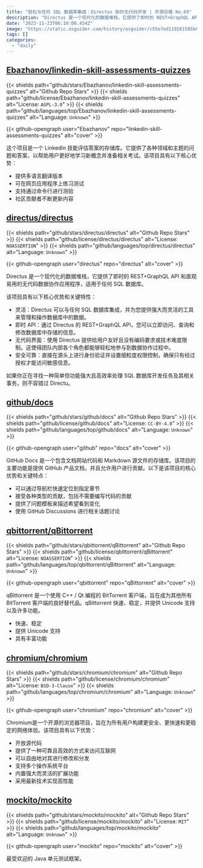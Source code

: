 ```yaml
---
title: "轻松与任何 SQL 数据库集成：Directus 助你无代码开发 | 开源日报 No.69"
description: "Directus 是一个现代化的数据堆栈，它提供了即时的 REST+GraphQL API 和直观易用的无代码数据协作应用程序，适用于任何 SQL 数据库。"
date: "2023-11-23T06:10:00.454Z"
image: "https://static.osguider.com/history/osguider/c55e7ed119261585b6b49eb20acadce1.png"
tags: []
categories:
  - "daily"
---
```


## [Ebazhanov/linkedin-skill-assessments-quizzes](https://github.com/Ebazhanov/linkedin-skill-assessments-quizzes)

{{< shields path="github/stars/Ebazhanov/linkedin-skill-assessments-quizzes" alt="Github Repo Stars" >}} {{< shields path="github/license/Ebazhanov/linkedin-skill-assessments-quizzes" alt="License: `AGPL-3.0`" >}} {{< shields path="github/languages/top/Ebazhanov/linkedin-skill-assessments-quizzes" alt="Language: `Unknown`" >}}

{{< github-opengraph user="Ebazhanov" repo="linkedin-skill-assessments-quizzes" alt="cover" >}}

这个项目是一个 LinkedIn 技能评估答案的存储库。它提供了各种领域和主题的问题和答案，以帮助用户更好地学习新概念并准备相关考试。该项目具有以下核心优势：

- 提供多语言翻译版本
- 可在网页应用程序上练习测试
- 支持通过命令行进行测验
- 社区贡献者不断更新内容

## [directus/directus](https://github.com/directus/directus)

{{< shields path="github/stars/directus/directus" alt="Github Repo Stars" >}} {{< shields path="github/license/directus/directus" alt="License: `NOASSERTION`" >}} {{< shields path="github/languages/top/directus/directus" alt="Language: `Unknown`" >}}

{{< github-opengraph user="directus" repo="directus" alt="cover" >}}

Directus 是一个现代化的数据堆栈，它提供了即时的 REST+GraphQL API 和直观易用的无代码数据协作应用程序，适用于任何 SQL 数据库。

该项目具有以下核心优势和关键特性：

- 灵活：Directus 可以与任何 SQL 数据库集成，并为您提供强大而灵活的工具来管理和操作数据库中的数据。
- 即时 API：通过 Directus 的 REST+GraphQL API，您可以立即访问、查询和修改数据库中存储的信息。
- 无代码界面：使用 Directus 提供给用户友好且没有编码要求或技术难度限制。这使得团队内部各个角色都能够轻松地参与到数据协作过程中。
- 安全可靠：直接在源头上进行身份验证并设置细粒度权限控制，确保只有经过授权才能访问敏感信息。

如果你正在寻找一种简单但功能强大且高效率处理 SQL 数据库开发任务及其相关事务，则不容错过 Directu。

## [github/docs](https://github.com/github/docs)

{{< shields path="github/stars/github/docs" alt="Github Repo Stars" >}} {{< shields path="github/license/github/docs" alt="License: `CC-BY-4.0`" >}} {{< shields path="github/languages/top/github/docs" alt="Language: `Unknown`" >}}

{{< github-opengraph user="github" repo="docs" alt="cover" >}}

GitHub Docs 是一个包含文档网站代码和 Markdown 源文件的存储库。该项目的主要功能是提供 GitHub 产品文档，并且允许用户进行贡献。以下是该项目的核心优势和关键特点：

- 可以通过导航栏快速定位到指定章节
- 接受各种类型的贡献，包括不需要编写代码的贡献
- 提供了问题模板来描述希望看到变化
- 使用 GitHub Discussions 进行相关话题讨论

## [qbittorrent/qBittorrent](https://github.com/qbittorrent/qBittorrent)

{{< shields path="github/stars/qbittorrent/qBittorrent" alt="Github Repo Stars" >}} {{< shields path="github/license/qbittorrent/qBittorrent" alt="License: `NOASSERTION`" >}} {{< shields path="github/languages/top/qbittorrent/qBittorrent" alt="Language: `Unknown`" >}}

{{< github-opengraph user="qbittorrent" repo="qBittorrent" alt="cover" >}}

qBittorrent 是一个使用 C++ / Qt 编程的 BitTorrent 客户端，旨在成为其他所有 BitTorrent 客户端的良好替代品。qBittorrent 快速、稳定，并提供 Unicode 支持以及许多功能。

- 快速、稳定
- 提供 Unicode 支持
- 具有丰富功能

## [chromium/chromium](https://github.com/chromium/chromium)

{{< shields path="github/stars/chromium/chromium" alt="Github Repo Stars" >}} {{< shields path="github/license/chromium/chromium" alt="License: `BSD-3-Clause`" >}} {{< shields path="github/languages/top/chromium/chromium" alt="Language: `Unknown`" >}}

{{< github-opengraph user="chromium" repo="chromium" alt="cover" >}}

Chromium是一个开源的浏览器项目，旨在为所有用户构建更安全、更快速和更稳定的网络体验。该项目具有以下优势：

- 开放源代码
- 提供了一种可靠且高效的方式来访问互联网
- 可以自由地对其进行修改和分发
- 支持多个操作系统平台
- 内置强大而灵活的扩展功能
- 采用最新技术实现高性能

## [mockito/mockito](https://github.com/mockito/mockito)

{{< shields path="github/stars/mockito/mockito" alt="Github Repo Stars" >}} {{< shields path="github/license/mockito/mockito" alt="License: `MIT`" >}} {{< shields path="github/languages/top/mockito/mockito" alt="Language: `Unknown`" >}}

{{< github-opengraph user="mockito" repo="mockito" alt="cover" >}}

最受欢迎的 Java 单元测试框架。
